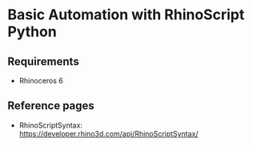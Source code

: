 # Basic Automation with RhinoScript Python

## Requirements
- Rhinoceros 6

## Reference pages
- RhinoScriptSyntax: https://developer.rhino3d.com/api/RhinoScriptSyntax/
